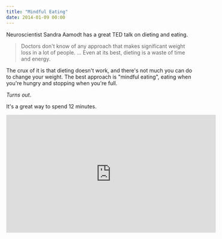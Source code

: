 ```yaml
---
title: "Mindful Eating"
date: 2014-01-09 00:00
---
```


<p>Neuroscientist Sandra Aamodt has a great TED talk on dieting and eating. </p>

<blockquote>
  <p>Doctors don't know of any approach that makes significant weight loss in a lot of people. 
  ...
  Even at its best, dieting is a waste of time and energy. </p>

</blockquote>

<p>The crux of it is that dieting doesn't work, and there's not much you can do to change your weight. The best approach is "mindful eating", eating when you're hungry and stopping when you're full.</p>

<p><em>Turns out</em>. </p>

<p>It's a great way to spend 12 minutes. </p>

<div class="embed-responsive embed-responsive-16by9"><iframe scrolling="no" allowfullscreen mozallowfullscreen src="http://embed.ted.com/talks/sandra_aamodt_why_dieting_doesn_t_usually_work.html?wmode=opaque" webkitallowfullscreen width="560" data-embed="true" frameborder="0" height="315" class="embed-responsive-item"></iframe></div>

<!-- more -->

